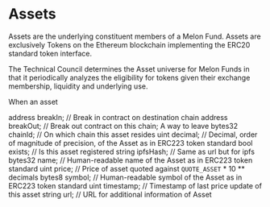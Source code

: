 # Assets

Assets are the underlying constituent members of a Melon Fund. Assets are exclusively Tokens on the Ethereum blockchain implementing the ERC20 standard token interface.

The Technical Council determines the Asset universe for Melon Funds in that it periodically analyzes the eligibility for tokens given their exchange membership, liquidity and underlying use.

When an asset


address breakIn; // Break in contract on destination chain
address breakOut; // Break out contract on this chain; A way to leave
bytes32 chainId; // On which chain this asset resides
uint decimal; // Decimal, order of magnitude of precision, of the Asset as in ERC223 token standard
bool exists; // Is this asset registered
string ipfsHash; // Same as url but for ipfs
bytes32 name; // Human-readable name of the Asset as in ERC223 token standard
uint price; // Price of asset quoted against `QUOTE_ASSET` * 10 ** decimals
bytes8 symbol; // Human-readable symbol of the Asset as in ERC223 token standard
uint timestamp; // Timestamp of last price update of this asset
string url; // URL for additional information of Asset
